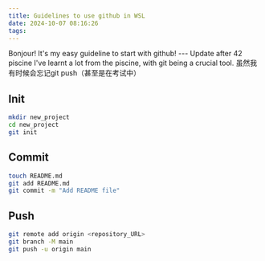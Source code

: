 ```yaml
---
title: Guidelines to use github in WSL
date: 2024-10-07 08:16:26
tags:
---
```

Bonjour! It's my easy guideline to start with github!
--- Update after 42 piscine
I've learnt a lot from the piscine, with git being a crucial tool.
虽然我有时候会忘记git push（甚至是在考试中）
## Init
``` bash
mkdir new_project
cd new_project
git init
```

## Commit
``` bash
touch README.md
git add README.md
git commit -m "Add README file"
```

## Push
``` bash
git remote add origin <repository_URL>
git branch -M main
git push -u origin main
```